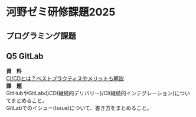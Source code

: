# 河野ゼミ研修課題2025
## プログラミング課題
## Q5 GitLab
**資　料**  
[CI/CDとは？ベストプラクティスやメリットも解説](https://about.gitlab.com/ja-jp/blog/2022/02/03/how-to-keep-up-with-ci-cd-best-practices/)  
**課　題**  
GitHubやGitLabのCD(継続的デリバリー)/CI(継続的インテグレーション)についてまとめること。  
GitLabでのイシュー(Issue)について、書き方をまとめること。  
